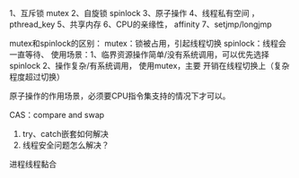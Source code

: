 1、互斥锁 mutex
2、自旋锁 spinlock
3、原子操作
4、线程私有空间 ，pthread_key
5、共享内存
6、CPU的亲缘性， affinity
7、setjmp/longjmp


mutex和spinlock的区别：
mutex：锁被占用，引起线程切换
spinlock：线程会一直等待、
使用场景：1、临界资源操作简单/没有系统调用，可以优先选择spinlock
          2、操作复杂/有系统调用， 使用mutex，主要 开销在线程切换上（复杂程度超过切换）
          
原子操作的作用场景，必须要CPU指令集支持的情况下才可以。

CAS：compare and swap

1. try、catch嵌套如何解决
2. 线程安全问题怎么解决？

进程线程黏合
